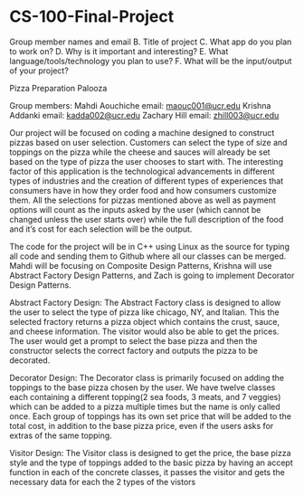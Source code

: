 # CS-100-Final-Project

Group member names and email
B. Title of project
C. What app do you plan to work on?
D. Why is it important and interesting?
E. What language/tools/technology you plan to use?
F. What will be the input/output of your project?


Pizza Preparation Palooza

Group members:
Mahdi Aouchiche    email: maouc001@ucr.edu
Krishna Addanki    email: kadda002@ucr.edu
Zachary Hill        email: zhill003@ucr.edu

   Our project will be focused on coding a machine designed to construct pizzas based on user selection. 
   Customers can select the type of size and toppings on the pizza while the cheese and sauces will already 
   be set based on the type of pizza the user chooses to start with. The interesting factor of this 
   application is the technological advancements in different types of industries and the creation of different 
   types of experiences that consumers have in how they order food and how consumers customize them. All the 
   selections for pizzas mentioned above as well as payment options will count as the inputs asked by the user 
   (which cannot be changed unless the user starts over) while the full description of the food and it’s cost for 
   each selection will be the output.

   The code for the project will be in C++ using Linux as the source for typing all code and sending them to Github 
   where all our classes can be merged. Mahdi will be focusing on Composite Design Patterns, Krishna will use Abstract 
   Factory Design Patterns, and Zach is going to implement Decorator Design Patterns.

   Abstract Factory Design:
      The Abstract Factory class is designed to allow the user to select the type of pizza like chicago, NY, and Italian.  This the selected fractory returns a pizza object which contains the crust, sauce, and cheese information. The visitor would also be able to get the prices. The user would get a prompt to select the base pizza and then the constructor selects the correct factory and outputs the pizza to be decorated.
   
   Decorator Design:
      The Decorator class is primarily focused on adding the toppings to the base pizza chosen by the user. We have twelve classes each containing a different topping(2 sea foods, 3 meats, and 7 veggies) which can be added to a pizza multiple times but the name is only called once. Each group of toppings has its own set price that will be added to the total cost, in addition to the base pizza price, even if the users asks for extras of the same topping.
   
   Visitor Design:
      The Visitor class is designed to get the price, the base pizza style and the type of toppings added to the basic pizza by having an accept function in each of the concrete classes, it passes the visitor and gets the necessary data for each the 2 types of the vistors
   
   
